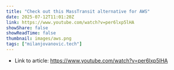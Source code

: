 ```yaml
---
title: "Check out this MassTransit alternative for AWS"
date: 2025-07-12T11:01:20Z
link: https://www.youtube.com/watch?v=per6lxp5lHA
showShare: false
showReadTime: false
thumbnail: images/aws.png
tags: ["milanjovanovic.tech"]
---
```



- Link to article: https://www.youtube.com/watch?v=per6lxp5lHA